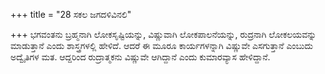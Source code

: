 +++
title = "28 ಸಕಲ ಜಗದಳಿವಿನಲಿ"

+++
ಭಗವಂತನು ಬ್ರಹ್ಮನಾಗಿ ಲೋಕಸೃಷ್ಟಿಯನ್ನು, ವಿಷ್ಣುವಾಗಿ ಲೋಕಪಾಲನೆಯನ್ನು, ರುದ್ರನಾಗಿ ಲೋಕಲಯವನ್ನು ಮಾಡುತ್ತಾನೆ ಎಂದು ಶಾಸ್ತ್ರಗಳಲ್ಲಿ ಹೇಳಿದೆ. ಆದರೆ ಈ ಮೂರೂ ಕಾರ್ಯಗಳನ್ನಾಗಿ ವಿಷ್ಣುವೇ ಎಸಗುತ್ತಾನೆ ಎಂಬುದು ಅದ್ವೈತಿಗಳ ಮತ. ಆದ್ದರಿಂದ ರುದ್ರಾತ್ಮಕನು ವಿಷ್ಣುವೇ ಆಗಿದ್ದಾನೆ ಎಂದು ಕುಮಾರವ್ಯಾಸ ಹೇಳಿದ್ದಾನೆ.